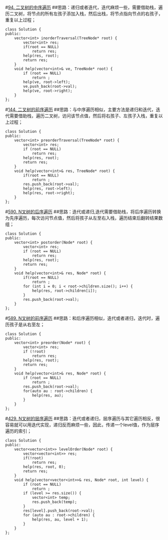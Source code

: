 #[94. 二叉树的中序遍历](https://leetcode-cn.com/problems/binary-tree-inorder-traversal/)
##思路：递归或者迭代，迭代麻烦一些，需要借助栈，遍历二叉树，将节点的所有左孩子添加入栈，然后出栈，将节点指向节点的右孩子，重复以上过程；
```
class Solution {
public:
    vector<int> inorderTraversal(TreeNode* root) {
        vector<int> res;
        if(root == NULL)
            return res;
        help(res, root);
        return res;
    }
    void help(vector<int>& ve, TreeNode* root) {
        if (root == NULL)
            return ;
        help(ve, root->left);
        ve.push_back(root->val);
        help(ve, root->right);
    }
};
```

#[144. 二叉树的前序遍历](https://leetcode-cn.com/problems/binary-tree-preorder-traversal/)
##思路：与中序遍历相似，主要方法是递归和迭代，迭代需要借助栈，遍历二叉树，访问该节点值，然后将右孩子、左孩子入栈，重复以上过程；

```
class Solution {
public:
    vector<int> preorderTraversal(TreeNode* root) {
        vector<int> res;
        if (root == NULL)
            return res;
        help(res, root);
        return res;
    }
    void help(vector<int>& res, TreeNode* root) {
        if(root == NULL)
            return ;
        res.push_back(root->val);
        help(res, root->left);
        help(res, root->right);
    }
};
```

#[590. N叉树的后序遍历](https://leetcode-cn.com/problems/n-ary-tree-postorder-traversal/)
##思路：迭代或递归,迭代需要借助栈，将后序遍历转换为先序遍历，每次访问节点值，然后将孩子从左至右入栈，遍历结束后翻转结果数组；
```
class Solution {
public:
    vector<int> postorder(Node* root) {
        vector<int> res;
        if (root == NULL)
            return res;
        help(res, root);
        return res;
    }
    void help(vector<int>& res, Node* root) {
        if(root == NULL)
            return ;
        for (int i = 0; i < root->children.size(); i++) {
            help(res, root->children[i]);
        }
        res.push_back(root->val);
    }
};
```

#[589. N叉树的前序遍历](https://leetcode-cn.com/problems/n-ary-tree-preorder-traversal/description/)
##思路：和后序遍历相似，迭代或者递归，迭代时，遍历孩子是从右至左；
```
class Solution {
public:
    vector<int> preorder(Node* root) {
        vector<int> res;
        if (!root)
            return res;
        help(res, root);
        return res;
    }
    void help(vector<int>& res, Node* root) {
        if (root == NULL)
            return ;
        res.push_back(root->val);
        for(auto au : root->children) {
            help(res, au);
        }
    }
};
```

#[429. N叉树的层序遍历](https://leetcode-cn.com/problems/n-ary-tree-level-order-traversal/)
##思路：迭代或者递归，层序遍历与其它遍历相反，很容易就可以用迭代实现，递归反而麻烦一些，因此，传递一个level值，作为层序遍历的索引；
```
class Solution {
public:
    vector<vector<int>> levelOrder(Node* root) {
        vector<vector<int>> res;
        if(!root)
            return res;
        help(res, root, 0);
        return res;
    }
    void help(vector<vector<int>>& res, Node* root, int level) {
        if (root == NULL) 
            return ;
        if (level >= res.size()) {
            vector<int> temp;
            res.push_back(temp);
        }
        res[level].push_back(root->val);
        for (auto au : root->children) {
            help(res, au, level + 1);
        }
    }
};
```